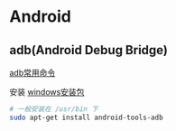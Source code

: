 
# Android

## adb(Android Debug Bridge)

[adb常用命令](https://zhuanlan.zhihu.com/p/596385866?utm_id=0)

安装
[windows安装包](https://dl.google.com/android/repository/platform-tools-latest-windows.zip)

```sh
# 一般安装在 /usr/bin 下
sudo apt-get install android-tools-adb
```

